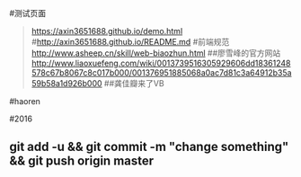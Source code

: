 #测试页面
>https://axin3651688.github.io/demo.html
#http://axin3651688.github.io/README.md
#前端规范
>http://www.asheep.cn/skill/web-biaozhun.html
##廖雪峰的官方网站
>http://www.liaoxuefeng.com/wiki/0013739516305929606dd18361248578c67b8067c8c017b000/001376951885068a0ac7d81c3a64912b35a59b58a1d926b000
##龚佳瓣来了VB 

#haoren

#2016

## git add -u && git commit -m "change something" && git push origin master